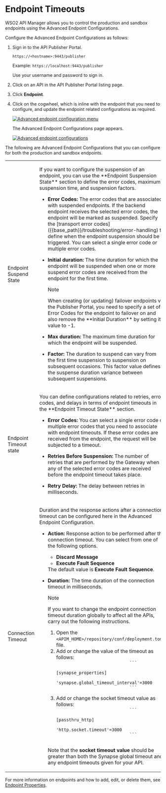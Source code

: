 # Endpoint Timeouts

WSO2 API Manager allows you to control the production and sandbox endpoints using the Advanced Endpoint Configurations.

Configure the Advanced Endpoint Configurations as follows:

1. Sign in to the API Publisher Portal.
   
    `https://<hostname>:9443/publisher` 
   
    Example: `https://localhost:9443/publisher`

    Use your username and password to sign in.

2. Click on an API in the API Publisher Portal listing page.

3. Click **Endpoint**.
     
4. Click on the cogwheel, which is inline with the endpoint that you need to configure, and update the endpoint related configurations as required. 
 
     [![Advanced endpoint configuration menu]({{base_path}}/assets/img/learn/advance-ep-config-cogwheel.png)]({{base_path}}/assets/img/learn/advance-ep-config-cogwheel.png)

     The Advanced Endpoint Configurations page appears.

     [![Advanced endpoint configurations]({{base_path}}/assets/img/learn/advance-config-dialog.png)]({{base_path}}/assets/img/learn/advance-config-dialog.png)

The following are Advanced Endpoint Configurations that you can configure for both the production and sandbox endpoints.
<table>
    <tbody>
        <tr class="odd">
            <td>Endpoint Suspend State</td>
            <td>
                <div class="content-wrapper">
                    <p>If you want to configure the suspension of an endpoint, you can use the **Endpoint Suspension State** section to define the error codes, maximum suspension time, and suspension factors.</p>
                    <ul><li>
                    <p><strong>Error Codes:</strong> The error codes that are associated with suspended endpoints. If the backend endpoint receives the selected error codes, the endpoint will be marked as
                    suspended. Specify the [transport error codes]({{base_path}}/troubleshooting/error-handling) to define when the endpoint suspension should be triggered. You can select a single error code or multiple error codes.</p>
                    </li><li>
                    <p><strong>Initial duration:</strong> The time duration for which the endpoint will be suspended when one or more suspend error codes are received from the endpoint for the first time.</p>
                        <div class="admonition note">
                              <p class="admonition-title">Note</p>
                              <p>When creating (or updating) failover endpoints via the Publisher Portal, you need to specify a set of Error Codes for the endpoint to failover on and also remove the **Initial Duration** by setting its value to -1.</p>
                        </div> 
                    </li><li><p><strong>Max duration:</strong> The maximum time duration for which the endpoint will be suspended.</p>
                    </li><li>
                    <p><strong>Factor:</strong> The duration to suspend can vary from the first time suspension to suspension on subsequent occasions. This factor value defines the suspense duration variance between subsequent suspensions.</p>
                    </li></ul>
                </div>
            </td>
        </tr>
        <tr class="even">
            <td>Endpoint Timeout state</td>
            <td><p>You can define configurations related to retries, error codes, and delays in terms of endpoint timeouts in the **Endpoint Timeout State** section.</p>
            <ul><li>
            <p><strong>Error Codes:</strong> You can select a single error code or multiple error codes that you need to associate with endpoint timeouts. If these error codes are received from the endpoint, the request will be subjected to a timeout.</p></li><li>
            <p><strong>Retries Before Suspension:</strong> The number of retries that are performed by the Gateway when any of the selected error codes are received before the endpoint timeout takes place.</p></li><li>
            <p><strong>Retry Delay:</strong> The delay between retries in milliseconds.</p></li></ul></td>
        </tr>
        <tr class="odd">
            <td>Connection Timeout</td>
            <td>
                <div class="content-wrapper">
                    <p>Duration and the response actions after a connection timeout can be configured here in the Advanced Endpoint Configuration.</p>
                    <ul><li><p><strong>Action:</strong> Response action to be performed after the connection timeout.
                    You can select from one of the following options.
                        <ul>
                            <li><strong>Discard Message</strong></li>
                            <li><strong>Execute Fault Sequence</strong></li>
                        </ul>
                    The default value is <strong>Execute Fault Sequence</strong>.
                    </p></li><li>
                    <p><strong>Duration:</strong> The time duration of the connection timeout in milliseconds.</p>
                    <div class="admonition note">
                        <p class="admonition-title">Note</p>
                        <p>If you want to change the endpoint connection timeout duration globally to affect all the APIs, carry out the following instructions.</p>
                        <ol>
                            <li>
                            Open the <code>&lt;APIM_HOME&gt;/repository/conf/deployment.toml</code> file.
                            </li>
                            <li>
                            Add or change the value of the timeout as follows:
                             <code>
                             ```
                             [synapse_properties]
                             'synapse.global_timeout_interval'=3000
                             ```
                             </code>
                            </li>
                            <li>
                            Add or change the socket timeout value as follows:
                            <code>
                             ```
                             [passthru_http]
                             'http.socket.timeout'=3000
                             ```
                            </code>
                            </li>
                        </ol>
                        <p>Note that the <strong>socket timeout value</strong> should be greater than both the Synapse global timeout and any endpoint timeouts given for your API.</p>
                    </div>
                </div>
                </li></ul>
            </td>
        </tr>
    </tbody>
</table>

For more information on endpoints and how to add, edit, or delete them, see [Endpoint Properties]({{base_path}}/reference/synapse-properties/endpoint-properties).
